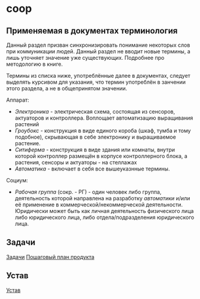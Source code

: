 # coop

## Применяемая в документах терминология

Данный раздел призван синхронизировать понимание некоторых слов при коммуникации людей. Данный раздел не вводит новые термины, а лишь уточняет значение уже существующих. Подробнее про методологию в книге.

Термины из списка ниже, употреблённые далее в документах, следует выделять курсивом для указания, что термин употреблён в занчении этого раздела, а не в общепринятом значении. 

Аппарат:
- *Электроника* - электрическая схема, состоящая из сенсоров, актуаторов и контроллера. Воплощает автоматизацию выращивания растений
- *Гроубокс* - конструкция в виде единого короба (шкаф, тумба и тому подобное), скрывающая в себе электронику и выращиваемое растение.
- *Ситиферма* - конструкция в виде здания или комнаты, внутри которой контроллер размещён в корпусе контроллерного блока, а растения, сенсоры и актуаторы - на стеллажах
- *Автоматика* - включает в себя все вышеуказнные термины.

Социум:
- *Рабочая группа* (сокр. - РГ) - один человек либо группа, деятельность которой направлена на разработку *автоматики* и/или её применение в коммерческой/некоммерческой деятельности. Юридически может быть как личная деятельность физического лица либо юридического лица, либо отдела/подразделения юридического лица.

## Задачи

[Задачи](задачи.md)
[Пошаговый план продукта](пошаговый_план_продукта.md)

## Устав

[Устав](устав.md)
